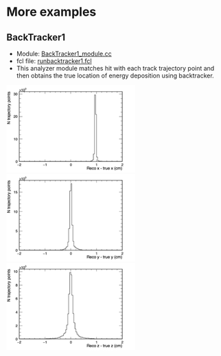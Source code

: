 # More examples

## BackTracker1

* Module: [BackTracker1_module.cc](BackTracker1_module.cc)
* fcl file: [runbacktracker1.fcl](runbacktracker1.fcl)
* This analyzer module matches hit with each track trajectory point and then obtains the true location of energy deposition using backtracker.

<img src="figures/deltax.png" width="300"> <img src="figures/deltay.png" width="300"> <img src="figures/deltaz.png" width="300">
